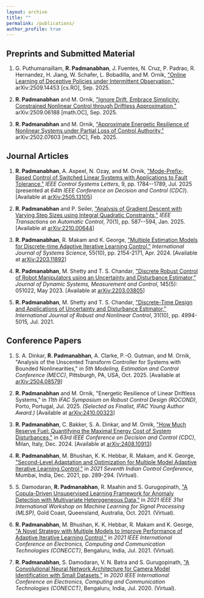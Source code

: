 ```yaml
---
layout: archive
title: ""
permalink: /publications/
author_profile: true
---
```


Preprints and Submitted Material
------

1. G. Puthumanaillam, **R. Padmanabhan**, J. Fuentes, N. Cruz, P. Padrao, R. Hernandez, H. Jiang, W. Schafer, L. Bobadilla, and M. Ornik, ["Online Learning of Deceptive Policies under Intermittent Observation,"](https://arxiv.org/abs/2509.14453) arXiv:2509.14453 [cs.RO], Sep. 2025.

1. **R. Padmanabhan** and M. Ornik, ["Ignore Drift, Embrace Simplicity: Constrained Nonlinear Control through Driftless Approximation,"](https://arxiv.org/abs/2509.06188) arXiv:2509.06188 [math.OC], Sep. 2025.

1. **R. Padmanabhan** and M. Ornik, ["Approximate Energetic Resilience of Nonlinear Systems under Partial Loss of Control Authority,"](https://arxiv.org/abs/2502.07603) arXiv:2502.07603 [math.OC], Feb. 2025.

Journal Articles
------

1. **R. Padmanabhan**, A. Aspeel, N. Ozay, and M. Ornik, ["Mode-Prefix-Based Control of Switched Linear Systems with Applications to Fault Tolerance,"](https://ieeexplore.ieee.org/document/11036760) _IEEE Control Systems Letters_, 9, pp. 1784--1789, Jul. 2025 (presented at _64th IEEE Conference on Decision and Control (CDC)_). \[Available at [arXiv:2505.13105](https://arxiv.org/abs/2505.13105)\]

1. **R. Padmanabhan** and P. Seiler, ["Analysis of Gradient Descent with Varying Step Sizes using Integral Quadratic Constraints,"](https://ieeexplore.ieee.org/document/10623868) _IEEE Transactions on Automatic Control_, 70(1), pp. 587--594, Jan. 2025. \[Available at [arXiv:2210.00644](https://arxiv.org/abs/2210.00644)\]

1. **R. Padmanabhan**, R. Makam and K. George, ["Multiple Estimation Models for Discrete-time Adaptive Iterative Learning Control,"](https://www.tandfonline.com/doi/full/10.1080/00207721.2024.2335228) _International Journal of Systems Science_, 55(10), pp. 2154-2171, Apr. 2024. \[Available at [arXiv:2203.11892](https://arxiv.org/abs/2203.11892)\]

1. **R. Padmanabhan**, M. Shetty and T. S. Chandar, ["Discrete Robust Control of Robot Manipulators using an Uncertainty and Disturbance Estimator,"](https://asmedigitalcollection.asme.org/dynamicsystems/article/doi/10.1115/1.4062079/1160024/Discrete-Robust-Control-of-Robot-Manipulators) _Journal of Dynamic Systems, Measurement and Control_, 145(5): 051022, May 2023. \[Available at [arXiv:2203.03805](https://arxiv.org/abs/2203.03805)\]

1. **R. Padmanabhan**, M. Shetty and T. S. Chandar, ["Discrete-Time Design and Applications of Uncertainty and Disturbance Estimator,"](https://onlinelibrary.wiley.com/doi/10.1002/rnc.5518) _International Journal of Robust and Nonlinear Control_, 31(10), pp. 4994-5015, Jul. 2021.

Conference Papers
------

1. S. A. Dinkar, **R. Padmanabhan**, A. Clarke, P.-O. Gutman, and M. Ornik, "Analysis of the Unscented Transform Controller for Systems with Bounded Nonlinearities," in _5th Modeling, Estimation and Control Conference (MECC)_, Pittsburgh, PA, USA, Oct. 2025. \[Available at [arXiv:2504.08579](https://arxiv.org/abs/2504.08579)\]

1. **R. Padmanabhan** and M. Ornik, "Energetic Resilience of Linear Driftless Systems," in _11th IFAC Symposium on Robust Control Design (ROCOND)_, Porto, Portugal, Jul. 2025. _(Selected as Finalist, IFAC Young Author Award.)_ \[Available at [arXiv:2410.00323](https://arxiv.org/abs/2410.00323)\]

1. **R. Padmanabhan**, C. Bakker, S. A. Dinkar, and M. Ornik, ["How Much Reserve Fuel: Quantifying the Maximal Energy Cost of System Disturbances,"](https://ieeexplore.ieee.org/document/10886030) in _63rd IEEE Conference on Decision and Control (CDC)_, Milan, Italy, Dec. 2024. \[Available at [arXiv:2408.10913](https://arxiv.org/abs/2408.10913)\]

1. **R. Padmanabhan**, M. Bhushan, K. K. Hebbar, R. Makam, and K. George, ["Second-Level Adaptation and Optimization for Multiple Model Adaptive Iterative Learning Control,"](https://ieeexplore.ieee.org/abstract/document/9703125) in _2021 Seventh Indian Control Conference_, Mumbai, India, Dec. 2021, pp. 289-294. (Virtual).

1. S. Damodaran, **R. Padmanabhan**, R. Maahin and S. Gurugopinath, ["A Copula-Driven Unsupervised Learning Framework for Anomaly Detection with Multivariate Heterogeneous Data,"](https://ieeexplore.ieee.org/document/9596359) in _2021 IEEE 31st International Workshop on Machine Learning for Signal Processing (MLSP)_, Gold Coast, Queensland, Australia, Oct. 2021. (Virtual).

1. **R. Padmanabhan**, M. Bhushan, K. K. Hebbar, R. Makam and K. George, ["A Novel Strategy with Multiple Models to Improve Performance of Adaptive Iterative Learning Control,"](https://ieeexplore.ieee.org/document/9622359) in _2021 IEEE International Conference on Electronics, Computing and Communication Technologies (CONECCT)_, Bengaluru, India, Jul. 2021. (Virtual).

1. **R. Padmanabhan**, S. Damodaran, V. N. Batra and S. Gurugopinath, ["A Convolutional Neural Network Architecture for Camera Model Identification with Small Datasets,"](https://ieeexplore.ieee.org/document/9198595) in _2020 IEEE International Conference on Electronics, Computing and Communication Technologies (CONECCT)_, Bengaluru, India, Jul. 2020. (Virtual).
